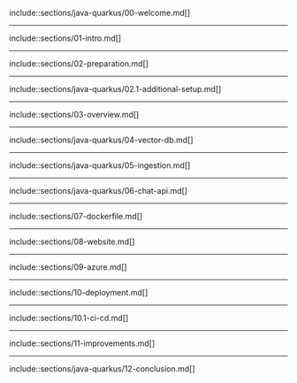 include::sections/java-quarkus/00-welcome.md[]

---

include::sections/01-intro.md[]

---

include::sections/02-preparation.md[]

---

include::sections/java-quarkus/02.1-additional-setup.md[]

---

include::sections/03-overview.md[]

---

include::sections/java-quarkus/04-vector-db.md[]

---

include::sections/java-quarkus/05-ingestion.md[]

---

include::sections/java-quarkus/06-chat-api.md[]

---

include::sections/07-dockerfile.md[]

---

include::sections/08-website.md[]

---

include::sections/09-azure.md[]

---

include::sections/10-deployment.md[]

---

include::sections/10.1-ci-cd.md[]

---

include::sections/11-improvements.md[]

---

include::sections/java-quarkus/12-conclusion.md[]
